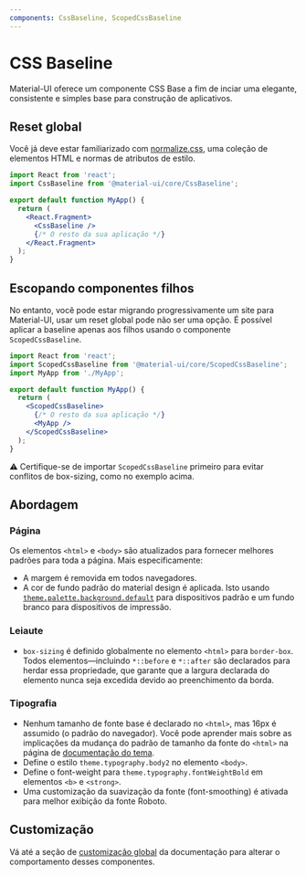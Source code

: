 ```yaml
---
components: CssBaseline, ScopedCssBaseline
---
```


# CSS Baseline

<p class="description">Material-UI oferece um componente CSS Base a fim de inciar uma elegante, consistente e simples base para construção de aplicativos.</p>

## Reset global

Você já deve estar familiarizado com [normalize.css](https://github.com/necolas/normalize.css), uma coleção de elementos HTML e normas de atributos de estilo.

```jsx
import React from 'react';
import CssBaseline from '@material-ui/core/CssBaseline';

export default function MyApp() {
  return (
    <React.Fragment>
      <CssBaseline />
      {/* O resto da sua aplicação */}
    </React.Fragment>
  );
}
```

## Escopando componentes filhos

No entanto, você pode estar migrando progressivamente um site para Material-UI, usar um reset global pode não ser uma opção. É possível aplicar a baseline apenas aos filhos usando o componente `ScopedCssBaseline`.

```jsx
import React from 'react';
import ScopedCssBaseline from '@material-ui/core/ScopedCssBaseline';
import MyApp from './MyApp';

export default function MyApp() {
  return (
    <ScopedCssBaseline>
      {/* O resto da sua aplicação */}
      <MyApp />
    </ScopedCssBaseline>
  );
}
```

⚠️ Certifique-se de importar `ScopedCssBaseline` primeiro para evitar conflitos de box-sizing, como no exemplo acima.

## Abordagem

### Página

Os elementos `<html>` e `<body>` são atualizados para fornecer melhores padrões para toda a página. Mais especificamente:

- A margem é removida em todos navegadores.
- A cor de fundo padrão do material design é aplicada. Isto usando [`theme.palette.background.default`](/customization/default-theme/?expand-path=$.palette.background) para dispositivos padrão e um fundo branco para dispositivos de impressão.

### Leiaute

- `box-sizing` é definido globalmente no elemento `<html>` para `border-box`. Todos elementos—incluindo `*::before` e `*::after` são declarados para herdar essa propriedade, que garante que a largura declarada do elemento nunca seja excedida devido ao preenchimento da borda.

### Tipografia

- Nenhum tamanho de fonte base é declarado no `<html>`, mas 16px é assumido (o padrão do navegador). Você pode aprender mais sobre as implicações da mudança do padrão de tamanho da fonte do `<html>` na página de [documentação do tema](/customization/typography/#typography-html-font-size).
- Define o estilo `theme.typography.body2` no elemento `<body>`.
- Define o font-weight para `theme.typography.fontWeightBold` em elementos `<b>` e `<strong>`.
- Uma customização da suavização da fonte (font-smoothing) é ativada para melhor exibição da fonte Roboto.

## Customização

Vá até a seção de [customização global](/customization/globals/#global-css) da documentação para alterar o comportamento desses componentes.